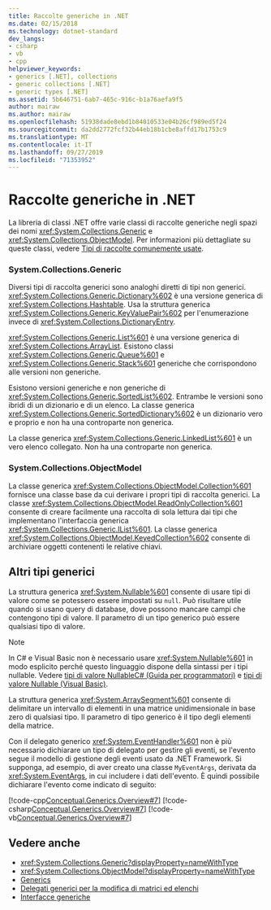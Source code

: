 ```yaml
---
title: Raccolte generiche in .NET
ms.date: 02/15/2018
ms.technology: dotnet-standard
dev_langs:
- csharp
- vb
- cpp
helpviewer_keywords:
- generics [.NET], collections
- generic collections [.NET]
- generic types [.NET]
ms.assetid: 5b646751-6ab7-465c-916c-b1a76aefa9f5
author: mairaw
ms.author: mairaw
ms.openlocfilehash: 51938dade8ebd1b84010533e04b26cf989ed5f24
ms.sourcegitcommit: da2dd2772fcf32b44eb18b1cbe8affd17b1753c9
ms.translationtype: MT
ms.contentlocale: it-IT
ms.lasthandoff: 09/27/2019
ms.locfileid: "71353952"
---
```

# <a name="generic-collections-in-net"></a>Raccolte generiche in .NET

 La libreria di classi .NET offre varie classi di raccolte generiche negli spazi dei nomi <xref:System.Collections.Generic> e <xref:System.Collections.ObjectModel>. Per informazioni più dettagliate su queste classi, vedere [Tipi di raccolte comunemente usate](../../../docs/standard/collections/commonly-used-collection-types.md).  
  
### <a name="systemcollectionsgeneric"></a>System.Collections.Generic  
 Diversi tipi di raccolta generici sono analoghi diretti di tipi non generici. <xref:System.Collections.Generic.Dictionary%602> è una versione generica di <xref:System.Collections.Hashtable>. Usa la struttura generica <xref:System.Collections.Generic.KeyValuePair%602> per l'enumerazione invece di <xref:System.Collections.DictionaryEntry>.  
  
 <xref:System.Collections.Generic.List%601> è una versione generica di <xref:System.Collections.ArrayList>. Esistono classi <xref:System.Collections.Generic.Queue%601> e <xref:System.Collections.Generic.Stack%601> generiche che corrispondono alle versioni non generiche.  
  
 Esistono versioni generiche e non generiche di <xref:System.Collections.Generic.SortedList%602>. Entrambe le versioni sono ibridi di un dizionario e di un elenco. La classe generica <xref:System.Collections.Generic.SortedDictionary%602> è un dizionario vero e proprio e non ha una controparte non generica.  
  
 La classe generica <xref:System.Collections.Generic.LinkedList%601> è un vero elenco collegato. Non ha una controparte non generica.  
  
### <a name="systemcollectionsobjectmodel"></a>System.Collections.ObjectModel  
 La classe generica <xref:System.Collections.ObjectModel.Collection%601> fornisce una classe base da cui derivare i propri tipi di raccolta generici. La classe <xref:System.Collections.ObjectModel.ReadOnlyCollection%601> consente di creare facilmente una raccolta di sola lettura dai tipi che implementano l'interfaccia generica <xref:System.Collections.Generic.IList%601>. La classe generica <xref:System.Collections.ObjectModel.KeyedCollection%602> consente di archiviare oggetti contenenti le relative chiavi.  
  
## <a name="other-generic-types"></a>Altri tipi generici  
 La struttura generica <xref:System.Nullable%601> consente di usare tipi di valore come se potessero essere impostati su `null`. Può risultare utile quando si usano query di database, dove possono mancare campi che contengono tipi di valore. Il parametro di un tipo generico può essere qualsiasi tipo di valore.  
  
> [!NOTE]
> In C# e Visual Basic non è necessario usare <xref:System.Nullable%601> in modo esplicito perché questo linguaggio dispone della sintassi per i tipi nullable. Vedere [tipi di valore NullableC# (Guida per programmatori)](../../csharp/programming-guide/nullable-types/index.md) e [tipi di valore Nullable (Visual Basic)](../../visual-basic/programming-guide/language-features/data-types/nullable-value-types.md).
  
 La struttura generica <xref:System.ArraySegment%601> consente di delimitare un intervallo di elementi in una matrice unidimensionale in base zero di qualsiasi tipo. Il parametro di tipo generico è il tipo degli elementi della matrice.  
  
 Con il delegato generico <xref:System.EventHandler%601> non è più necessario dichiarare un tipo di delegato per gestire gli eventi, se l'evento segue il modello di gestione degli eventi usato da .NET Framework. Si supponga, ad esempio, di aver creato una classe `MyEventArgs`, derivata da <xref:System.EventArgs>, in cui includere i dati dell'evento. È quindi possibile dichiarare l'evento come indicato di seguito:  
  
 [!code-cpp[Conceptual.Generics.Overview#7](../../../samples/snippets/cpp/VS_Snippets_CLR/conceptual.generics.overview/cpp/source2.cpp#7)]
 [!code-csharp[Conceptual.Generics.Overview#7](../../../samples/snippets/csharp/VS_Snippets_CLR/conceptual.generics.overview/cs/source2.cs#7)]
 [!code-vb[Conceptual.Generics.Overview#7](../../../samples/snippets/visualbasic/VS_Snippets_CLR/conceptual.generics.overview/vb/source2.vb#7)]  
  
## <a name="see-also"></a>Vedere anche

- <xref:System.Collections.Generic?displayProperty=nameWithType>
- <xref:System.Collections.ObjectModel?displayProperty=nameWithType>
- [Generics](../../../docs/standard/generics/index.md)
- [Delegati generici per la modifica di matrici ed elenchi](../../../docs/standard/generics/delegates-for-manipulating-arrays-and-lists.md)
- [Interfacce generiche](../../../docs/standard/generics/interfaces.md)

